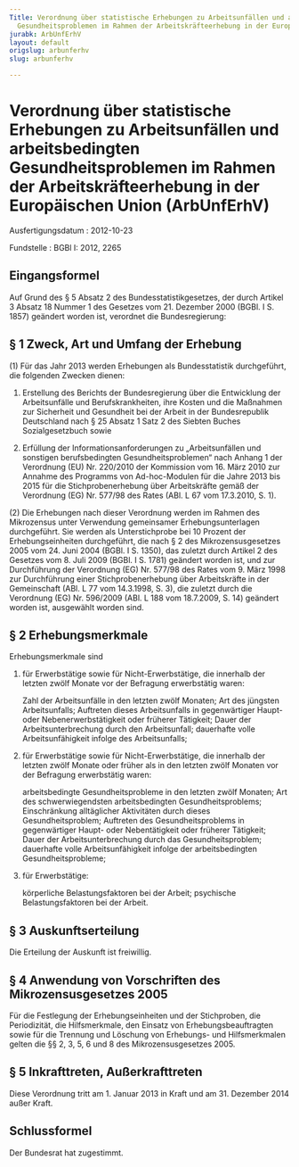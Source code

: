 ```yaml
---
Title: Verordnung über statistische Erhebungen zu Arbeitsunfällen und arbeitsbedingten
  Gesundheitsproblemen im Rahmen der Arbeitskräfteerhebung in der Europäischen Union
jurabk: ArbUnfErhV
layout: default
origslug: arbunferhv
slug: arbunferhv

---
```


# Verordnung über statistische Erhebungen zu Arbeitsunfällen und arbeitsbedingten Gesundheitsproblemen im Rahmen der Arbeitskräfteerhebung in der Europäischen Union (ArbUnfErhV)

Ausfertigungsdatum
:   2012-10-23

Fundstelle
:   BGBl I: 2012, 2265

## Eingangsformel

Auf Grund des § 5 Absatz 2 des Bundesstatistikgesetzes, der durch
Artikel 3 Absatz 18 Nummer 1 des Gesetzes vom 21. Dezember 2000 (BGBl.
I S. 1857) geändert worden ist, verordnet die Bundesregierung:

## § 1 Zweck, Art und Umfang der Erhebung

(1) Für das Jahr 2013 werden Erhebungen als Bundesstatistik
durchgeführt, die folgenden Zwecken dienen:

1.  Erstellung des Berichts der Bundesregierung über die Entwicklung der
    Arbeitsunfälle und Berufskrankheiten, ihre Kosten und die Maßnahmen
    zur Sicherheit und Gesundheit bei der Arbeit in der Bundesrepublik
    Deutschland nach § 25 Absatz 1 Satz 2 des Siebten Buches
    Sozialgesetzbuch sowie


2.  Erfüllung der Informationsanforderungen zu „Arbeitsunfällen und
    sonstigen berufsbedingten Gesundheitsproblemen“ nach Anhang 1 der
    Verordnung (EU) Nr. 220/2010 der Kommission vom 16. März 2010 zur
    Annahme des Programms von Ad-hoc-Modulen für die Jahre 2013 bis 2015
    für die Stichprobenerhebung über Arbeitskräfte gemäß der Verordnung
    (EG) Nr. 577/98 des Rates (ABl. L 67 vom 17.3.2010, S. 1).




(2) Die Erhebungen nach dieser Verordnung werden im Rahmen des
Mikrozensus unter Verwendung gemeinsamer Erhebungsunterlagen
durchgeführt. Sie werden als Unterstichprobe bei 10 Prozent der
Erhebungseinheiten durchgeführt, die nach § 2 des Mikrozensusgesetzes
2005 vom 24. Juni 2004 (BGBl. I S. 1350), das zuletzt durch Artikel 2
des Gesetzes vom 8. Juli 2009 (BGBl. I S. 1781) geändert worden ist,
und zur Durchführung der Verordnung (EG) Nr. 577/98 des Rates vom 9.
März 1998 zur Durchführung einer Stichprobenerhebung über
Arbeitskräfte in der Gemeinschaft (ABl. L 77 vom 14.3.1998, S. 3), die
zuletzt durch die Verordnung (EG) Nr. 596/2009 (ABl. L 188 vom
18\.7.2009, S. 14) geändert worden ist, ausgewählt worden sind.

## § 2 Erhebungsmerkmale

Erhebungsmerkmale sind

1.  für Erwerbstätige sowie für Nicht-Erwerbstätige, die innerhalb der
    letzten zwölf Monate vor der Befragung erwerbstätig waren:

    Zahl der Arbeitsunfälle in den letzten zwölf Monaten; Art des jüngsten
    Arbeitsunfalls; Auftreten dieses Arbeitsunfalls in gegenwärtiger
    Haupt- oder Nebenerwerbstätigkeit oder früherer Tätigkeit; Dauer der
    Arbeitsunterbrechung durch den Arbeitsunfall; dauerhafte volle
    Arbeitsunfähigkeit infolge des Arbeitsunfalls;


2.  für Erwerbstätige sowie für Nicht-Erwerbstätige, die innerhalb der
    letzten zwölf Monate oder früher als in den letzten zwölf Monaten vor
    der Befragung erwerbstätig waren:

    arbeitsbedingte Gesundheitsprobleme in den letzten zwölf Monaten; Art
    des schwerwiegendsten arbeitsbedingten Gesundheitsproblems;
    Einschränkung alltäglicher Aktivitäten durch dieses
    Gesundheitsproblem; Auftreten des Gesundheitsproblems in gegenwärtiger
    Haupt- oder Nebentätigkeit oder früherer Tätigkeit; Dauer der
    Arbeitsunterbrechung durch das Gesundheitsproblem; dauerhafte volle
    Arbeitsunfähigkeit infolge der arbeitsbedingten Gesundheitsprobleme;


3.  für Erwerbstätige:

    körperliche Belastungsfaktoren bei der Arbeit; psychische
    Belastungsfaktoren bei der Arbeit.

## § 3 Auskunftserteilung

Die Erteilung der Auskunft ist freiwillig.

## § 4 Anwendung von Vorschriften des Mikrozensusgesetzes 2005

Für die Festlegung der Erhebungseinheiten und der Stichproben, die
Periodizität, die Hilfsmerkmale, den Einsatz von Erhebungsbeauftragten
sowie für die Trennung und Löschung von Erhebungs- und Hilfsmerkmalen
gelten die §§ 2, 3, 5, 6 und 8 des Mikrozensusgesetzes 2005.

## § 5 Inkrafttreten, Außerkrafttreten

Diese Verordnung tritt am 1. Januar 2013 in Kraft und am 31. Dezember
2014 außer Kraft.

## Schlussformel

Der Bundesrat hat zugestimmt.

